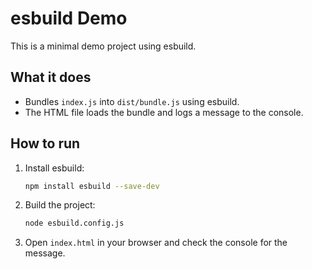 # esbuild Demo

This is a minimal demo project using esbuild.

## What it does
- Bundles `index.js` into `dist/bundle.js` using esbuild.
- The HTML file loads the bundle and logs a message to the console.

## How to run
1. Install esbuild:
   ```sh
   npm install esbuild --save-dev
   ```
2. Build the project:
   ```sh
   node esbuild.config.js
   ```
3. Open `index.html` in your browser and check the console for the message.
